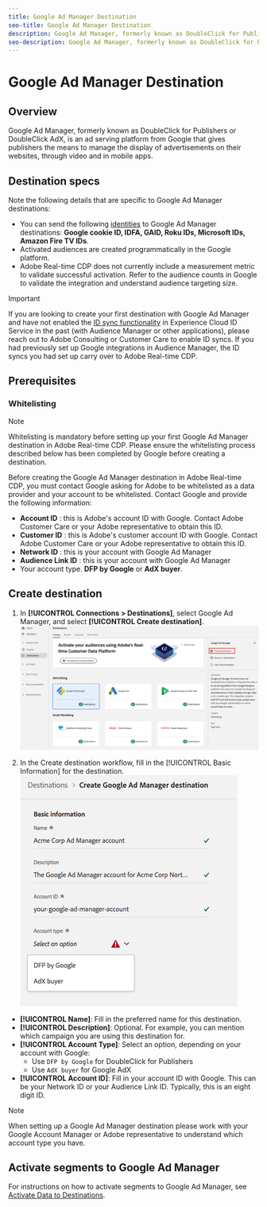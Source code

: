 ```yaml
---
title: Google Ad Manager Destination
seo-title: Google Ad Manager Destination
description: Google Ad Manager, formerly known as DoubleClick for Publishers or DoubleClick AdX, is an ad serving platform from Google that gives publishers the means to manage the display of advertisements on their websites, through video and in mobile apps. 
seo-description: Google Ad Manager, formerly known as DoubleClick for Publishers or DoubleClick AdX, is an ad serving platform from Google that gives publishers the means to manage the display of advertisements on their websites, through video and in mobile apps. 
---
```


# Google Ad Manager Destination

## Overview

Google Ad Manager, formerly known as DoubleClick for Publishers or DoubleClick AdX, is an ad serving platform from Google that gives publishers the means to manage the display of advertisements on their websites, through video and in mobile apps.

## Destination specs

Note the following details that are specific to Google Ad Manager destinations:

* You can send the following [identities](../../identity-service/namespaces.md) to Google Ad Manager destinations: **Google cookie ID, IDFA, GAID, Roku IDs, Microsoft IDs, Amazon Fire TV IDs**.
* Activated audiences are created programmatically in the Google platform.
* Adobe Real-time CDP does not currently include a measurement metric to validate successful activation. Refer to the audience counts in Google to validate the integration and understand audience targeting size.

>[!IMPORTANT]
>
>If you are looking to create your first destination with Google Ad Manager and have not enabled the [ID sync functionality](https://docs.adobe.com/content/help/en/id-service/using/id-service-api/methods/idsync.html) in Experience Cloud ID Service in the past (with Audience Manager or other applications), please reach out to Adobe Consulting or Customer Care to enable ID syncs. If you had previously set up Google integrations in Audience Manager, the ID syncs you had set up carry over to Adobe Real-time CDP.

## Prerequisites

### Whitelisting

>[!NOTE]
>
>Whitelisting is mandatory before setting up your first Google Ad Manager destination in Adobe Real-time CDP. Please ensure the whitelisting process described below has been completed by Google before creating a destination.

Before creating the Google Ad Manager destination in Adobe Real-time CDP, you must contact Google asking for Adobe to be whitelisted as a data provider and your account to be whitelisted. Contact Google and provide the following information:

* **Account ID** : this is Adobe's account ID with Google. Contact Adobe Customer Care or your Adobe representative to obtain this ID.
* **Customer ID** : this is Adobe's customer account ID with Google. Contact Adobe Customer Care or your Adobe representative to obtain this ID.
* **Network ID** : this is your account with Google Ad Manager
* **Audience Link ID** : this is your account with Google Ad Manager
* Your account type. **DFP by Google** or **AdX buyer**.

## Create destination

1. In **[!UICONTROL Connections > Destinations]**, select Google Ad Manager, and select **[!UICONTROL Create destination]**.
    ![Connect Google Ad Manager destination](/help/rtcdp/destinations/assets/google-1-destination.png)

2. In the Create destination workflow, fill in the [!UICONTROL Basic Information] for the destination. <br>
    ![Basic information Google Ad Manager](/help/rtcdp/destinations/assets/google-1-basic-information.png)
*  **[!UICONTROL Name]**: Fill in the preferred name for this destination.
*  **[!UICONTROL Description]**: Optional. For example, you can mention which campaign you are using this destination for.
*  **[!UICONTROL Account Type]**: Select an option, depending on your account with Google:
   * Use `DFP by Google` for DoubleClick for Publishers
   * Use `AdX buyer` for Google AdX
*  **[!UICONTROL Account ID]**: Fill in your account ID with Google. This can be your Network ID or your Audience Link ID. Typically, this is an eight digit ID.

>[!NOTE]
>
>When setting up a Google Ad Manager destination please work with your Google Account Manager or Adobe representative to understand which account type you have.

## Activate segments to Google Ad Manager

For instructions on how to activate segments to Google Ad Manager, see [Activate Data to Destinations](/help/rtcdp/destinations/activate-destinations.md).